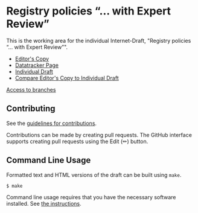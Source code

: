 # Registry policies &#x201C;&#x2026; with Expert Review&#x201D;

This is the working area for the individual Internet-Draft, "Registry policies &#x201C;&#x2026; with Expert Review&#x201D;".

* [Editor's Copy](https://cabo.github.io/with-expert-review/#go.draft-bormann-gendispatch-with-expert-review.html)
* [Datatracker Page](https://datatracker.ietf.org/doc/draft-bormann-gendispatch-with-expert-review)
* [Individual Draft](https://datatracker.ietf.org/doc/html/draft-bormann-gendispatch-with-expert-review)
* [Compare Editor's Copy to Individual Draft](https://cabo.github.io/with-expert-review/#go.draft-bormann-gendispatch-with-expert-review.diff)

[Access to branches](https://cabo.github.io/with-expert-review/)

## Contributing

See the
[guidelines for contributions](https://github.com/cabo/with-expert-review/blob/main/CONTRIBUTING.md).

Contributions can be made by creating pull requests.
The GitHub interface supports creating pull requests using the Edit (✏) button.


## Command Line Usage

Formatted text and HTML versions of the draft can be built using `make`.

```sh
$ make
```

Command line usage requires that you have the necessary software installed.  See
[the instructions](https://github.com/martinthomson/i-d-template/blob/main/doc/SETUP.md).

